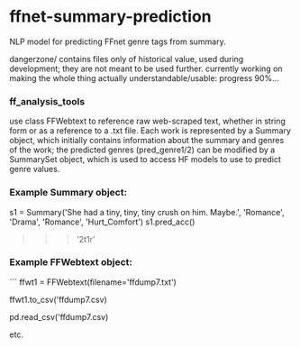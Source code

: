 # ffnet-summary-prediction
NLP model for predicting FFnet genre tags from summary.

dangerzone/ contains files only of historical value, used during development; they are not meant to be used further. 
currently working on making the whole thing actually understandable/usable: progress 90%...

<h3>ff_analysis_tools</h3>
use class FFWebtext to reference raw web-scraped text, whether in string form or as a reference to a .txt file. Each work is represented by a Summary object, which initially contains information about the summary and genres of the work; the predicted genres (pred_genre1/2) can be modified by a SummarySet object, which is used to access HF models to use to predict genre values.

<h3>Example Summary object:</h3>

  s1 = Summary('She had a tiny, tiny, tiny crush on him. Maybe.', 'Romance', 'Drama', 'Romance', 'Hurt_Comfort')
  s1.pred_acc()
  >>>'2t1r'



<h3>Example FFWebtext object:</h3>
```
ffwt1 = FFWebtext(filename='ffdump7.txt')

ffwt1.to_csv('ffdump7.csv)

pd.read_csv('ffdump7.csv)

etc.
```
